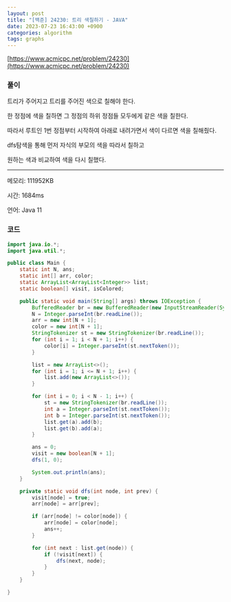 ```yaml
---
layout: post
title: "[백준] 24230: 트리 색칠하기 - JAVA"
date: 2023-07-23 16:43:00 +0900
categories: algorithm
tags: graphs
---
```


[https://www.acmicpc.net/problem/24230](https://www.acmicpc.net/problem/24230)

### 풀이

트리가 주어지고 트리를 주어진 색으로 칠해야 한다.

한 정점에 색을 칠하면 그 정점의 하위 정점들 모두에게 같은 색을 칠한다.

따라서 루트인 1번 정점부터 시작하여 아래로 내려가면서 색이 다르면 색을 칠해줬다.

dfs탐색을 통해 먼저 자식의 부모의 색을 따라서 칠하고

원하는 색과 비교하여 색을 다시 칠했다.

---

메모리: 111952KB

시간: 1684ms

언어: Java 11

### 코드

```java
import java.io.*;
import java.util.*;

public class Main {
    static int N, ans;
    static int[] arr, color;
    static ArrayList<ArrayList<Integer>> list;
    static boolean[] visit, isColored;

    public static void main(String[] args) throws IOException {
        BufferedReader br = new BufferedReader(new InputStreamReader(System.in));
        N = Integer.parseInt(br.readLine());
        arr = new int[N + 1];
        color = new int[N + 1];
        StringTokenizer st = new StringTokenizer(br.readLine());
        for (int i = 1; i < N + 1; i++) {
            color[i] = Integer.parseInt(st.nextToken());
        }

        list = new ArrayList<>();
        for (int i = 1; i <= N + 1; i++) {
            list.add(new ArrayList<>());
        }

        for (int i = 0; i < N - 1; i++) {
            st = new StringTokenizer(br.readLine());
            int a = Integer.parseInt(st.nextToken());
            int b = Integer.parseInt(st.nextToken());
            list.get(a).add(b);
            list.get(b).add(a);
        }

        ans = 0;
        visit = new boolean[N + 1];
        dfs(1, 0);

        System.out.println(ans);
    }

    private static void dfs(int node, int prev) {
        visit[node] = true;
        arr[node] = arr[prev];

        if (arr[node] != color[node]) {
            arr[node] = color[node];
            ans++;
        }

        for (int next : list.get(node)) {
            if (!visit[next]) {
                dfs(next, node);
            }
        }
    }

}
```
